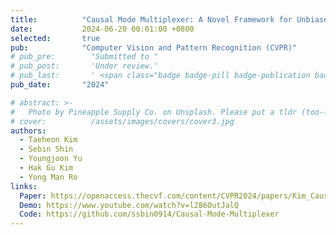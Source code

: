 ```yaml
---
title:          "Causal Mode Multiplexer: A Novel Framework for Unbiased Multispectral Pedestrian Detection"
date:           2024-06-20 00:01:00 +0800
selected:       true
pub:            "Computer Vision and Pattern Recognition (CVPR)"
# pub_pre:        "Submitted to "
# pub_post:       'Under review.'
# pub_last:       ' <span class="badge badge-pill badge-publication badge-success">Spotlight</span>'
pub_date:       "2024"

# abstract: >-
#   Photo by Pineapple Supply Co. on Unsplash. Please put a tldr (too-long-didnt-read, 1~2 sentences) of your publication here. It is not recommended to put the actual abstract here because it is usually too long to fit in. $\LaTeX$ is supported. $a=b+c$.
# cover:          /assets/images/covers/cover3.jpg
authors:
  - Taeheon Kim
  - Sebin Shin
  - Youngjoon Yu
  - Hak Gu Kim
  - Yong Man Ro
links:
  Paper: https://openaccess.thecvf.com/content/CVPR2024/papers/Kim_Causal_Mode_Multiplexer_A_Novel_Framework_for_Unbiased_Multispectral_Pedestrian_CVPR_2024_paper.pdf
  Demo: https://www.youtube.com/watch?v=l286OutJalQ
  Code: https://github.com/ssbin0914/Causal-Mode-Multiplexer  
---
```

